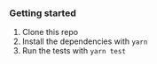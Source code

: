 
### Getting started

1. Clone this repo
2. Install the dependencies with `yarn`
3. Run the tests with `yarn test`
